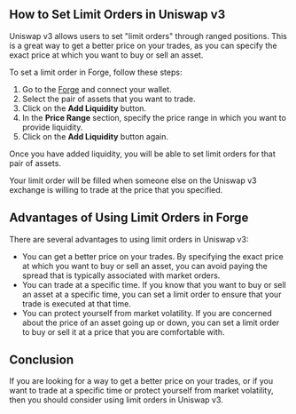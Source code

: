 ## How to Set Limit Orders in Uniswap v3

Uniswap v3 allows users to set "limit orders" through ranged positions. This is a great way to get a better price on your trades, as you can specify the exact price at which you want to buy or sell an asset.

To set a limit order in Forge, follow these steps:

1. Go to the [Forge](https://app.forge.trade/) and connect your wallet.
2. Select the pair of assets that you want to trade.
3. Click on the **Add Liquidity** button.
4. In the **Price Range** section, specify the price range in which you want to provide liquidity.
5. Click on the **Add Liquidity** button again.

Once you have added liquidity, you will be able to set limit orders for that pair of assets. 

Your limit order will be filled when someone else on the Uniswap v3 exchange is willing to trade at the price that you specified.

## Advantages of Using Limit Orders in Forge

There are several advantages to using limit orders in Uniswap v3:

* You can get a better price on your trades. By specifying the exact price at which you want to buy or sell an asset, you can avoid paying the spread that is typically associated with market orders.
* You can trade at a specific time. If you know that you want to buy or sell an asset at a specific time, you can set a limit order to ensure that your trade is executed at that time.
* You can protect yourself from market volatility. If you are concerned about the price of an asset going up or down, you can set a limit order to buy or sell it at a price that you are comfortable with.

## Conclusion

If you are looking for a way to get a better price on your trades, or if you want to trade at a specific time or protect yourself from market volatility, then you should consider using limit orders in Uniswap v3.